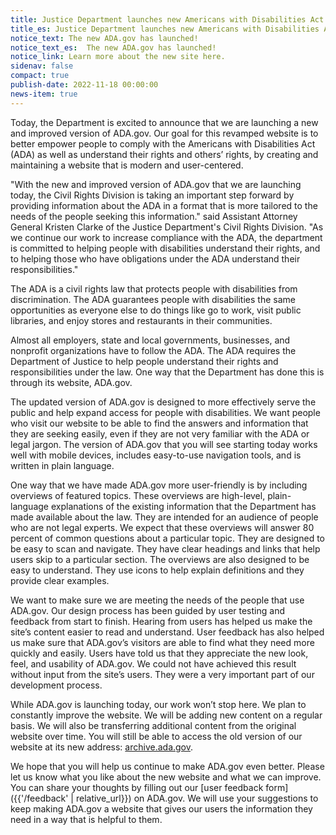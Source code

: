 ```yaml
---
title: Justice Department launches new Americans with Disabilities Act website
title_es: Justice Department launches new Americans with Disabilities Act website
notice_text: The new ADA.gov has launched!
notice_text_es:  The new ADA.gov has launched!
notice_link: Learn more about the new site here.
sidenav: false
compact: true
publish-date: 2022-11-18 00:00:00
news-item: true
---
```


Today, the Department is excited to announce that we are launching a new and improved version of ADA.gov.  Our goal for this revamped website is to better empower people to comply with the Americans with Disabilities Act (ADA) as well as understand their rights and others’ rights, by creating and maintaining a website that is modern and user-centered.

"With the new and improved version of ADA.gov that we are launching today, the Civil Rights Division is taking an important step forward by providing information about the ADA in a format that is more tailored to the needs of the people seeking this information." said Assistant Attorney General Kristen Clarke of the Justice Department's Civil Rights Division. "As we continue our work to increase compliance with the ADA, the department is committed to helping people with disabilities understand their rights, and to helping those who have obligations under the ADA understand their responsibilities."

The ADA is a civil rights law that protects people with disabilities from discrimination.  The ADA guarantees people with disabilities the same opportunities as everyone else to do things like go to work, visit public libraries, and enjoy stores and restaurants in their communities.

Almost all employers, state and local governments, businesses, and nonprofit organizations have to follow the ADA.  The ADA requires the Department of Justice to help people understand their rights and responsibilities under the law.  One way that the Department has done this is through its website, ADA.gov.

The updated version of ADA.gov is designed to more effectively serve the public and help expand access for people with disabilities.  We want people who visit our website to be able to find the answers and information that they are seeking easily, even if they are not very familiar with the ADA or legal jargon.  The version of ADA.gov that you will see starting today works well with mobile devices, includes easy-to-use navigation tools, and is written in plain language.

One way that we have made ADA.gov more user-friendly is by including overviews of featured topics.  These overviews are high-level, plain-language explanations of the existing information that the Department has made available about the law.  They are intended for an audience of people who are not legal experts.  We expect that these overviews will answer 80 percent of common questions about a particular topic.  They are designed to be easy to scan and navigate.  They have clear headings and links that help users skip to a particular section.  The overviews are also designed to be easy to understand.  They use icons to help explain definitions and they provide clear examples.

We want to make sure we are meeting the needs of the people that use ADA.gov.  Our design process has been guided by user testing and feedback from start to finish.  Hearing from users has helped us make the site’s content easier to read and understand.  User feedback has also helped us make sure that ADA.gov’s visitors are able to find what they need more quickly and easily.  Users have told us that they appreciate the new look, feel, and usability of ADA.gov.   We could not have achieved this result without input from the site’s users.  They were a very important part of our development process.

While ADA.gov is launching today, our work won’t stop here.  We plan to constantly improve the website.  We will be adding new content on a regular basis.  We will also be transferring additional content from the original website over time.  You will still be able to access the old version of our website at its new address: [archive.ada.gov](https://archive.ada.gov).

We hope that you will help us continue to make ADA.gov even better.  Please let us know what you like about the new website and what we can improve.  You can share your thoughts by filling out our [user feedback form]({{'/feedback' | relative_url}}) on ADA.gov.  We will use your suggestions to keep making ADA.gov a website that gives our users the information they need in a way that is helpful to them.
